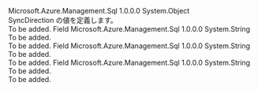 <Type Name="SyncDirection" FullName="Microsoft.Azure.Management.Sql.Models.SyncDirection">
  <TypeSignature Language="C#" Value="public static class SyncDirection" />
  <TypeSignature Language="ILAsm" Value=".class public auto ansi abstract sealed beforefieldinit SyncDirection extends System.Object" />
  <TypeSignature Language="DocId" Value="T:Microsoft.Azure.Management.Sql.Models.SyncDirection" />
  <TypeSignature Language="VB.NET" Value="Public Class SyncDirection" />
  <TypeSignature Language="F#" Value="type SyncDirection = class" />
  <AssemblyInfo>
    <AssemblyName>Microsoft.Azure.Management.Sql</AssemblyName>
    <AssemblyVersion>1.0.0.0</AssemblyVersion>
  </AssemblyInfo>
  <Base>
    <BaseTypeName>System.Object</BaseTypeName>
  </Base>
  <Interfaces />
  <Docs>
    <summary>
            SyncDirection の値を定義します。
            </summary>
    <remarks>To be added.</remarks>
  </Docs>
  <Members>
    <Member MemberName="Bidirectional">
      <MemberSignature Language="C#" Value="public const string Bidirectional;" />
      <MemberSignature Language="ILAsm" Value=".field public static literal string Bidirectional" />
      <MemberSignature Language="DocId" Value="F:Microsoft.Azure.Management.Sql.Models.SyncDirection.Bidirectional" />
      <MemberSignature Language="VB.NET" Value="Public Const Bidirectional As String " />
      <MemberSignature Language="F#" Value="val mutable Bidirectional : string" Usage="Microsoft.Azure.Management.Sql.Models.SyncDirection.Bidirectional" />
      <MemberType>Field</MemberType>
      <AssemblyInfo>
        <AssemblyName>Microsoft.Azure.Management.Sql</AssemblyName>
        <AssemblyVersion>1.0.0.0</AssemblyVersion>
      </AssemblyInfo>
      <ReturnValue>
        <ReturnType>System.String</ReturnType>
      </ReturnValue>
      <Docs>
        <summary>To be added.</summary>
        <remarks>To be added.</remarks>
      </Docs>
    </Member>
    <Member MemberName="OneWayHubToMember">
      <MemberSignature Language="C#" Value="public const string OneWayHubToMember;" />
      <MemberSignature Language="ILAsm" Value=".field public static literal string OneWayHubToMember" />
      <MemberSignature Language="DocId" Value="F:Microsoft.Azure.Management.Sql.Models.SyncDirection.OneWayHubToMember" />
      <MemberSignature Language="VB.NET" Value="Public Const OneWayHubToMember As String " />
      <MemberSignature Language="F#" Value="val mutable OneWayHubToMember : string" Usage="Microsoft.Azure.Management.Sql.Models.SyncDirection.OneWayHubToMember" />
      <MemberType>Field</MemberType>
      <AssemblyInfo>
        <AssemblyName>Microsoft.Azure.Management.Sql</AssemblyName>
        <AssemblyVersion>1.0.0.0</AssemblyVersion>
      </AssemblyInfo>
      <ReturnValue>
        <ReturnType>System.String</ReturnType>
      </ReturnValue>
      <Docs>
        <summary>To be added.</summary>
        <remarks>To be added.</remarks>
      </Docs>
    </Member>
    <Member MemberName="OneWayMemberToHub">
      <MemberSignature Language="C#" Value="public const string OneWayMemberToHub;" />
      <MemberSignature Language="ILAsm" Value=".field public static literal string OneWayMemberToHub" />
      <MemberSignature Language="DocId" Value="F:Microsoft.Azure.Management.Sql.Models.SyncDirection.OneWayMemberToHub" />
      <MemberSignature Language="VB.NET" Value="Public Const OneWayMemberToHub As String " />
      <MemberSignature Language="F#" Value="val mutable OneWayMemberToHub : string" Usage="Microsoft.Azure.Management.Sql.Models.SyncDirection.OneWayMemberToHub" />
      <MemberType>Field</MemberType>
      <AssemblyInfo>
        <AssemblyName>Microsoft.Azure.Management.Sql</AssemblyName>
        <AssemblyVersion>1.0.0.0</AssemblyVersion>
      </AssemblyInfo>
      <ReturnValue>
        <ReturnType>System.String</ReturnType>
      </ReturnValue>
      <Docs>
        <summary>To be added.</summary>
        <remarks>To be added.</remarks>
      </Docs>
    </Member>
  </Members>
</Type>